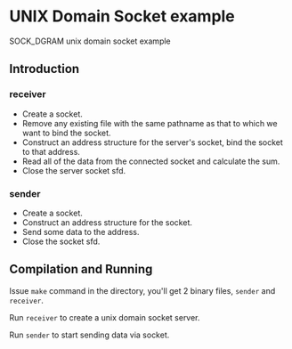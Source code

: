 # UNIX Domain Socket example

SOCK_DGRAM unix domain socket example

## Introduction

### receiver

- Create a socket.
- Remove any existing file with the same pathname as that to which we want to bind the socket.
- Construct an address structure for the server's socket, bind the socket to that address.
- Read all of the data from the connected socket and calculate the sum.
- Close the server socket sfd.

### sender

- Create a socket.
- Construct an address structure for the socket.
- Send some data to the address.
- Close the socket sfd.

## Compilation and Running

Issue `make` command in the directory, you'll get 2 binary files, `sender` and `receiver`.

Run `receiver` to create a unix domain socket server.

Run `sender` to start sending data via socket.
